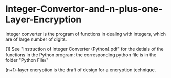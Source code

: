# Integer-Convertor-and-n-plus-one-Layer-Encryption
Integer converter is the program of functions in dealing with integers, which are of large number of digits. 

(1) See "Instruction of Integer Converter (Python).pdf" for the detials of the functions in the Python program; the corresponding python file is in the folder "Python File/"


(n+1)-layer encryption is the draft of design for a encryption technique. 
